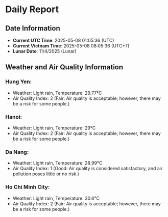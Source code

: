 # Daily Report
## Date Information
- **Current UTC Time**: 2025-05-08 01:05:36 (UTC)
- **Current Vietnam Time**: 2025-05-08 08:05:36 (UTC+7)
- **Lunar Date**: 11/4/2025 (Lunar)

## Weather and Air Quality Information

### Hung Yen:
- Weather: Light rain, Temperature: 29.77°C
- Air Quality Index: 2 (Fair: Air quality is acceptable; however, there may be a risk for some people.)

### Hanoi:
- Weather: Light rain, Temperature: 29°C
- Air Quality Index: 2 (Fair: Air quality is acceptable; however, there may be a risk for some people.)

### Da Nang:
- Weather: Light rain, Temperature: 28.99°C
- Air Quality Index: 1 (Good: Air quality is considered satisfactory, and air pollution poses little or no risk.)

### Ho Chi Minh City:
- Weather: Light rain, Temperature: 30.6°C
- Air Quality Index: 2 (Fair: Air quality is acceptable; however, there may be a risk for some people.)
